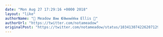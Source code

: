 ```yaml
---
date: "Mon Aug 27 17:29:16 +0000 2018"
layout: "like"
authorName: "🌻 𝙼𝚎𝚊𝚍𝚘𝚠 𝖀𝖛𝖆 𝕮𝖎𝖇𝖊𝖗𝖓é𝖙𝖎𝖈𝖆 𝙴𝚕𝚕𝚒𝚜 🌻"
authorUrl: "https://twitter.com/notameadow"
originalPost: "https://twitter.com/notameadow/status/1034130742262071299"
---
```

